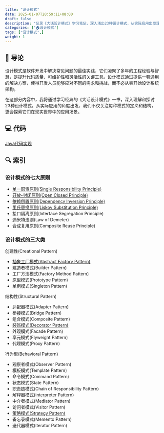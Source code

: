 ```yaml
---
title: "设计模式"
date: 2025-01-07T20:59:11+08:00
draft: false
description: "记录《大话设计模式》学习笔记，深入浅出23种设计模式，从实际应用出发理解设计模式的精髓"
categories: ["🏠设计模式"]
tags: ["设计模式",]
weight: 1
---
```


## 🚏 导论

设计模式是软件开发中解决常见问题的最佳实践，它们凝聚了多年的工程经验与智慧，是提升代码质量、可维护性和灵活性的关键工具。设计模式通过提供一套通用的解决方案，使得开发人员能够应对不同的需求和挑战，而不必从零开始设计系统架构。

在这部分内容中，我将通过学习经典的《大话设计模式》一书，深入理解和探讨23种设计模式。从实际应用的角度出发，我们不仅关注每种模式的定义和结构，更会探索它们在现实世界中的应用场景。

## 💻 代码

[Java代码实现](https://github.com/RexTechie/design_patterns)

## 🔍 索引

### 设计模式的七大原则

- [单一职责原则(Single Responsibility Principle)](../signle_responsibility_principle)
- [开放-封闭原则(Open Closed Principle)](../open_closed_principle)
- [依赖倒置原则(Dependency Inversion Principle)](../dependency_inversion_principle)
- [里氏替换原则(Liskov Substitution Principle)](../liskov_substitution_principle)
- 接口隔离原则(Interface Segregation Principle)
- 迪米特法则(Law of Demeter)
- 合成复用原则(Composite Reuse Principle)

### 设计模式的三大类

创建性(Creational Pattern)

- [抽象工厂模式(Abstract Factory Pattern)](../abstract_factory/)
- 建造者模式(Builder Pattern)
- 工厂方法模式(Factory Method Pattern)
- 原型模式(Prototype Pattern)
- 单例模式(Singleton Pattern)

结构性(Structural Pattern)

- 适配器模式(Adapter Pattern)
- 桥接模式(Bridge Pattern)
- 组合模式(Composite Pattern)
- [装饰模式(Decorator Pattern)](../decorator_pattern/)
- 外观模式(Facade Pattern)
- 享元模式(Flyweight Pattern)
- 代理模式(Proxy Pattern)

行为型(Behavioral Pattern)

- 观察者模式(Observer Pattern)
- 模板模式(Template Pattern)
- 命令模式(Command Pattern)
- 状态模式(State Pattern)
- 职责链模式(Chain of Responsibility Pattern)
- 解释器模式(Interpreter Pattern)
- 中介者模式(Mediator Pattern)
- 访问者模式(Visitor Pattern)
- [策略模式(Strategy Pattern)](../strategy_pattern/)
- 备忘录模式(Memento Pattern)
- 迭代器模式(Iterator Pattern)
